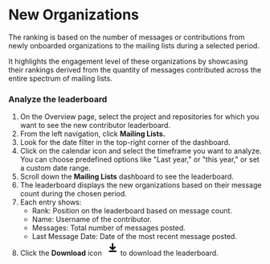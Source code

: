 # New Organizations



The ranking is based on the number of messages or contributions from newly onboarded organizations to the mailing lists during a selected period.&#x20;

It highlights the engagement level of these organizations by showcasing their rankings derived from the quantity of messages contributed across the entire spectrum of mailing lists.

### Analyze the leaderboard

1. On the Overview page, select the project and repositories for which you want to see the new contributor leaderboard.
2. From the left navigation, click **Mailing Lists.**&#x20;
3. Look for the date filter in the top-right corner of the dashboard.
4. Click on the calendar icon and select the timeframe you want to analyze. You can choose predefined options like "Last year," or "this year," or set a custom date range.
5. Scroll down the **Mailing Lists** dashboard to see the leaderboard.
6. The leaderboard displays the new organizations based on their message count during the chosen period.
7. Each entry shows:
   * Rank: Position on the leaderboard based on message count.
   * Name: Username of the contributor.
   * Messages: Total number of messages posted.
   * Last Message Date: Date of the most recent message posted.
8. Click the **Download** icon ![](<../../../../.gitbook/assets/image (118).png>)to download the leaderboard.

